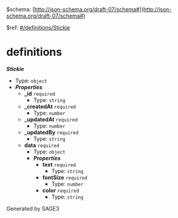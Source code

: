 &#36;schema: [http://json-schema.org/draft-07/schema#](http://json-schema.org/draft-07/schema#)

&#36;ref: [#/definitions/Stickie](#/definitions/Stickie)

# definitions

**_Stickie_**

 - Type: `object`
 - **_Properties_**
	 - <b id="#/definitions/Stickie/properties/_id">_id</b> `required`
		 - Type: `string`
	 - <b id="#/definitions/Stickie/properties/_createdAt">_createdAt</b> `required`
		 - Type: `number`
	 - <b id="#/definitions/Stickie/properties/_updatedAt">_updatedAt</b> `required`
		 - Type: `number`
	 - <b id="#/definitions/Stickie/properties/_updatedBy">_updatedBy</b> `required`
		 - Type: `string`
	 - <b id="#/definitions/Stickie/properties/data">data</b> `required`
		 - Type: `object`
		 - **_Properties_**
			 - <b id="#/definitions/Stickie/properties/data/properties/text">text</b> `required`
				 - Type: `string`
			 - <b id="#/definitions/Stickie/properties/data/properties/fontSize">fontSize</b> `required`
				 - Type: `number`
			 - <b id="#/definitions/Stickie/properties/data/properties/color">color</b> `required`
				 - Type: `string`


Generated by SAGE3